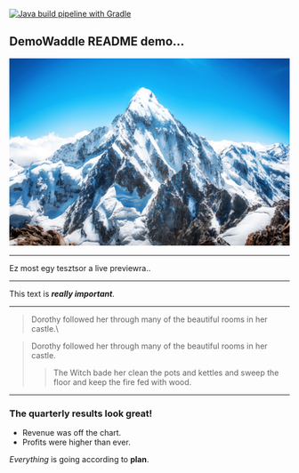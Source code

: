 [![Java build pipeline with Gradle](https://github.com/vince-pongracz/demoWaddle/actions/workflows/gradle.yml/badge.svg)](https://github.com/vince-pongracz/demoWaddle/actions/workflows/gradle.yml)

## DemoWaddle README demo...
![](/resources/mountain.jpg)
_________________

Ez most egy tesztsor a live previewra..
_________________

This text is ***really important***.
_________________

> Dorothy followed her through many of the beautiful rooms in her castle.\

> Dorothy followed her through many of the beautiful rooms in her castle.
>
>> The Witch bade her clean the pots and kettles and sweep the floor and keep the fire fed with wood.
_________________

### The quarterly results look great!
 - Revenue was off the chart.
 - Profits were higher than ever.

*Everything* is going according to **plan**.

